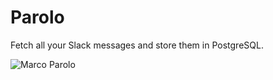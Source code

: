 # Parolo

Fetch all your Slack messages and store them in PostgreSQL.

![Marco Parolo](https://upload.wikimedia.org/wikipedia/commons/0/0d/Dnepr-Lazio_%287%29.jpg)
